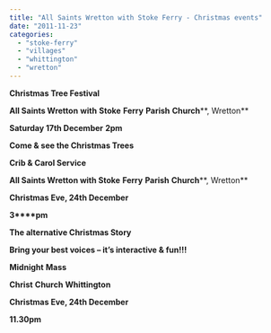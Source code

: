 ```yaml
---
title: "All Saints Wretton with Stoke Ferry - Christmas events"
date: "2011-11-23"
categories: 
  - "stoke-ferry"
  - "villages"
  - "whittington"
  - "wretton"
---
```


**Christmas Tree Festival**

**All Saints Wretton** **with** **Stoke** **Ferry** **Parish** **Church****, Wretton**

**Saturday 17th December** **2pm**

**Come & see the Christmas Trees**

**Crib & Carol Service**

**All Saints Wretton with Stoke** **Ferry** **Parish** **Church****, Wretton**

**Christmas Eve, 24th December**

**3****pm**

**The alternative Christmas Story**

**Bring your best voices – it’s interactive & fun!!!**

**Midnight** **Mass**

**Christ** **Church** **Whittington**

**Christmas Eve, 24th December**

**11.30pm**

